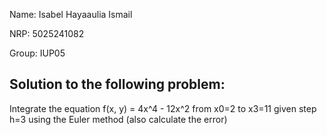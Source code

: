 Name: Isabel Hayaaulia Ismail

NRP: 5025241082

Group: IUP05



## Solution to the following problem:

Integrate the equation f(x, y) = 4x^4 - 12x^2 from x0=2 to x3=11 given step h=3 using the Euler method
(also calculate the error)
